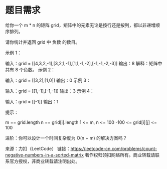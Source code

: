 # 题目需求

给你一个 m * n 的矩阵 grid，矩阵中的元素无论是按行还是按列，都以非递增顺序排列。 

请你统计并返回 grid 中 负数 的数目。

 

示例 1：

输入：grid = [[4,3,2,-1],[3,2,1,-1],[1,1,-1,-2],[-1,-1,-2,-3]]
输出：8
解释：矩阵中共有 8 个负数。
示例 2：

输入：grid = [[3,2],[1,0]]
输出：0
示例 3：

输入：grid = [[1,-1],[-1,-1]]
输出：3
示例 4：

输入：grid = [[-1]]
输出：1


提示：

m == grid.length
n == grid[i].length
1 <= m, n <= 100
-100 <= grid[i][j] <= 100


进阶：你可以设计一个时间复杂度为 O(n + m) 的解决方案吗？

 

来源：力扣（LeetCode）
链接：https://leetcode-cn.com/problems/count-negative-numbers-in-a-sorted-matrix
著作权归领扣网络所有。商业转载请联系官方授权，非商业转载请注明出处。